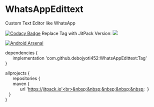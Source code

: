 # WhatsAppEdittext
Custom Text Editor like WhatsApp 

[![Codacy Badge](https://api.codacy.com/project/badge/Grade/191b9728bfb44e0593199999f47a8431)](https://app.codacy.com/app/debojyoti452/WhatsAppEdittext?utm_source=github.com&utm_medium=referral&utm_content=debojyoti452/WhatsAppEdittext&utm_campaign=Badge_Grade_Dashboard)
Replace Tag with JitPack Version: [![](https://jitpack.io/v/debojyoti452/WhatsAppEdittext.svg)](https://jitpack.io/#debojyoti452/WhatsAppEdittext)

[![Android Arsenal]( https://img.shields.io/badge/Android%20Arsenal-WhatsAppEdittext-green.svg?style=flat )]( https://android-arsenal.com/details/1/7474 )



dependencies {<br>
&nbsp;&nbsp;&nbsp;&nbsp;&nbsp;&nbsp;implementation 'com.github.debojyoti452:WhatsAppEdittext:Tag'<br>
	}

allprojects {<br>
&nbsp;&nbsp;&nbsp;&nbsp;&nbsp;&nbsp;repositories {<br>
	&nbsp;&nbsp;&nbsp;&nbsp;&nbsp;&nbsp;maven {<br> &nbsp;&nbsp;&nbsp;&nbsp;&nbsp;&nbsp;&nbsp;&nbsp;&nbsp;&nbsp;&nbsp;&nbsp;url 'https://jitpack.io'<br>&nbsp;&nbsp;&nbsp;&nbsp;&nbsp;&nbsp; }<br>
		&nbsp;&nbsp;&nbsp;}<br>
	}
